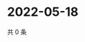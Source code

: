 # 2022-05-18

共 0 条

<!-- BEGIN WEIBO -->
<!-- 最后更新时间 Wed May 18 2022 12:29:25 GMT+0800 (China Standard Time) -->

<!-- END WEIBO -->

